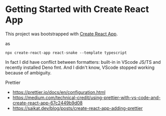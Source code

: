 # Getting Started with Create React App

This project was bootstrapped with [Create React App](https://github.com/facebook/create-react-app).

as

```
npx create-react-app react-snake --template typescript
```

In fact I did have conflict between formatters: built-in in VScode JS/TS and recently installed Deno fmt.
And I didn't know, VScode stopped working because of ambiguity.

Prettier

- https://prettier.io/docs/en/configuration.html
- https://medium.com/technical-credit/using-prettier-with-vs-code-and-create-react-app-67c2449b9d08
- https://saikat.dev/blog/posts/create-react-app-adding-prettier
